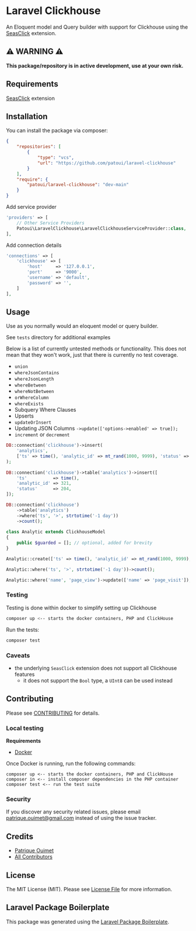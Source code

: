 # Laravel Clickhouse

An Eloquent model and Query builder with support for Clickhouse using the [SeasClick](https://github.com/seasx/seasclick) extension.

## ⚠️ WARNING ⚠️

**This package/repository is in active development, use at your own risk.**

## Requirements

[SeasClick](https://github.com/seasx/seasclick) extension 

## Installation

You can install the package via composer:

```json
{
    "repositories": [
        {
            "type": "vcs",
            "url": "https://github.com/patoui/laravel-clickhouse"
        }
    ],
    "require": {
        "patoui/laravel-clickhouse": "dev-main"
    }
}
```

Add service provider

``` php
'providers' => [
    // Other Service Providers
    Patoui\LaravelClickhouse\LaravelClickhouseServiceProvider::class,
],
```

Add connection details

```php
'connections' => [
    'clickhouse' => [
        'host'     => '127.0.0.1',
        'port'     => '9000',
        'username' => 'default',
        'password' => '',
    ]
],
```

## Usage

Use as you normally would an eloquent model or query builder.

See `tests` directory for additional examples

Below is a list of currently untested methods or functionality. This does not mean that they won't work, just that there is currently no test coverage.

- `union`
- `whereJsonContains`
- `whereJsonLength`
- `whereBetween`
- `whereNotBetween`
- `orWhereColumn`
- `whereExists`
- Subquery Where Clauses
- Upserts
- `updateOrInsert`
- Updating JSON Columns `->update(['options->enabled' => true]);`
- `increment` or `decrement`

```php
DB::connection('clickhouse')->insert(
    'analytics',
    ['ts' => time(), 'analytic_id' => mt_rand(1000, 9999), 'status' => mt_rand(200, 599)]
);
        
DB::connection('clickhouse')->table('analytics')->insert([
    'ts'          => time(),
    'analytic_id' => 321,
    'status'      => 204,
]);

DB::connection('clickhouse')
    ->table('analytics')
    ->where('ts', '>', strtotime('-1 day'))
    ->count();
    
class Analytic extends ClickhouseModel
{
    public $guarded = []; // optional, added for brevity
}

Analytic::create(['ts' => time(), 'analytic_id' => mt_rand(1000, 9999), 'status' => 204, 'name' => 'page_view']);

Analytic::where('ts', '>', strtotime('-1 day'))->count();

Analytic::where('name', 'page_view')->update(['name' => 'page_visit']);
```

### Testing

Testing is done within docker to simplify setting up Clickhouse

```bash
composer up <-- starts the docker containers, PHP and ClickHouse
```

Run the tests:

```bash
composer test
```

### Caveats

- the underlying `SeasClick` extension does not support all Clickhouse features
    - it does not support the `Bool` type, a `UInt8` can be used instead

## Contributing

Please see [CONTRIBUTING](CONTRIBUTING.md) for details.

### Local testing

**Requirements**

- [Docker](https://www.docker.com/)

Once Docker is running, run the following commands:

```
composer up <-- starts the docker containers, PHP and ClickHouse
composer in <-- install composer dependencies in the PHP container
composer test <-- run the test suite
```

### Security

If you discover any security related issues, please email patrique.ouimet@gmail.com instead of using the issue tracker.

## Credits

- [Patrique Ouimet](https://github.com/patoui)
- [All Contributors](../../contributors)

## License

The MIT License (MIT). Please see [License File](LICENSE.md) for more information.

## Laravel Package Boilerplate

This package was generated using the [Laravel Package Boilerplate](https://laravelpackageboilerplate.com).
